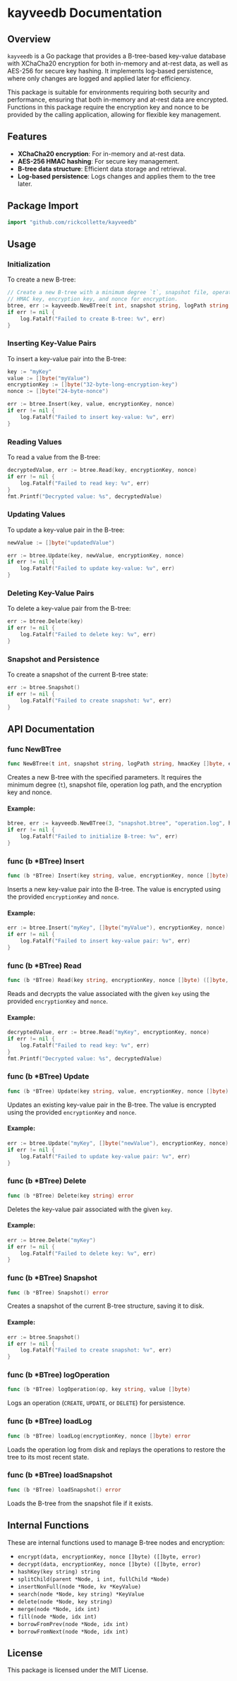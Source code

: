 
# kayveedb Documentation

## Overview

`kayveedb` is a Go package that provides a B-tree-based key-value database with XChaCha20 encryption for both in-memory and at-rest data, as well as AES-256 for secure key hashing. It implements log-based persistence, where only changes are logged and applied later for efficiency.

This package is suitable for environments requiring both security and performance, ensuring that both in-memory and at-rest data are encrypted. Functions in this package require the encryption key and nonce to be provided by the calling application, allowing for flexible key management.

## Features

- **XChaCha20 encryption**: For in-memory and at-rest data.
- **AES-256 HMAC hashing**: For secure key management.
- **B-tree data structure**: Efficient data storage and retrieval.
- **Log-based persistence**: Logs changes and applies them to the tree later.

## Package Import

```go
import "github.com/rickcollette/kayveedb"
```

## Usage

### Initialization

To create a new B-tree:

```go
// Create a new B-tree with a minimum degree `t`, snapshot file, operation log file,
// HMAC key, encryption key, and nonce for encryption.
btree, err := kayveedb.NewBTree(t int, snapshot string, logPath string, hmacKey []byte, encryptionKey []byte, nonce []byte)
if err != nil {
    log.Fatalf("Failed to create B-tree: %v", err)
}
```

### Inserting Key-Value Pairs

To insert a key-value pair into the B-tree:

```go
key := "myKey"
value := []byte("myValue")
encryptionKey := []byte("32-byte-long-encryption-key")
nonce := []byte("24-byte-nonce")

err := btree.Insert(key, value, encryptionKey, nonce)
if err != nil {
    log.Fatalf("Failed to insert key-value: %v", err)
}
```

### Reading Values

To read a value from the B-tree:

```go
decryptedValue, err := btree.Read(key, encryptionKey, nonce)
if err != nil {
    log.Fatalf("Failed to read key: %v", err)
}
fmt.Printf("Decrypted value: %s", decryptedValue)
```

### Updating Values

To update a key-value pair in the B-tree:

```go
newValue := []byte("updatedValue")

err := btree.Update(key, newValue, encryptionKey, nonce)
if err != nil {
    log.Fatalf("Failed to update key-value: %v", err)
}
```

### Deleting Key-Value Pairs

To delete a key-value pair from the B-tree:

```go
err := btree.Delete(key)
if err != nil {
    log.Fatalf("Failed to delete key: %v", err)
}
```

### Snapshot and Persistence

To create a snapshot of the current B-tree state:

```go
err := btree.Snapshot()
if err != nil {
    log.Fatalf("Failed to create snapshot: %v", err)
}
```

## API Documentation

### func NewBTree

```go
func NewBTree(t int, snapshot string, logPath string, hmacKey []byte, encryptionKey []byte, nonce []byte) (*BTree, error)
```

Creates a new B-tree with the specified parameters. It requires the minimum degree (`t`), snapshot file, operation log path, and the encryption key and nonce.

#### Example:

```go
btree, err := kayveedb.NewBTree(3, "snapshot.btree", "operation.log", hmacKey, encryptionKey, nonce)
if err != nil {
    log.Fatalf("Failed to initialize B-tree: %v", err)
}
```

### func (b *BTree) Insert

```go
func (b *BTree) Insert(key string, value, encryptionKey, nonce []byte) error
```

Inserts a new key-value pair into the B-tree. The value is encrypted using the provided `encryptionKey` and `nonce`.

#### Example:

```go
err := btree.Insert("myKey", []byte("myValue"), encryptionKey, nonce)
if err != nil {
    log.Fatalf("Failed to insert key-value pair: %v", err)
}
```

### func (b *BTree) Read

```go
func (b *BTree) Read(key string, encryptionKey, nonce []byte) ([]byte, error)
```

Reads and decrypts the value associated with the given `key` using the provided `encryptionKey` and `nonce`.

#### Example:

```go
decryptedValue, err := btree.Read("myKey", encryptionKey, nonce)
if err != nil {
    log.Fatalf("Failed to read key: %v", err)
}
fmt.Printf("Decrypted value: %s", decryptedValue)
```

### func (b *BTree) Update

```go
func (b *BTree) Update(key string, value, encryptionKey, nonce []byte) error
```

Updates an existing key-value pair in the B-tree. The value is encrypted using the provided `encryptionKey` and `nonce`.

#### Example:

```go
err := btree.Update("myKey", []byte("newValue"), encryptionKey, nonce)
if err != nil {
    log.Fatalf("Failed to update key-value pair: %v", err)
}
```

### func (b *BTree) Delete

```go
func (b *BTree) Delete(key string) error
```

Deletes the key-value pair associated with the given `key`.

#### Example:

```go
err := btree.Delete("myKey")
if err != nil {
    log.Fatalf("Failed to delete key: %v", err)
}
```

### func (b *BTree) Snapshot

```go
func (b *BTree) Snapshot() error
```

Creates a snapshot of the current B-tree structure, saving it to disk.

#### Example:

```go
err := btree.Snapshot()
if err != nil {
    log.Fatalf("Failed to create snapshot: %v", err)
}
```

### func (b *BTree) logOperation

```go
func (b *BTree) logOperation(op, key string, value []byte)
```

Logs an operation (`CREATE`, `UPDATE`, or `DELETE`) for persistence.

### func (b *BTree) loadLog

```go
func (b *BTree) loadLog(encryptionKey, nonce []byte) error
```

Loads the operation log from disk and replays the operations to restore the tree to its most recent state.

### func (b *BTree) loadSnapshot

```go
func (b *BTree) loadSnapshot() error
```

Loads the B-tree from the snapshot file if it exists.

## Internal Functions

These are internal functions used to manage B-tree nodes and encryption:

- `encrypt(data, encryptionKey, nonce []byte) ([]byte, error)`
- `decrypt(data, encryptionKey, nonce []byte) ([]byte, error)`
- `hashKey(key string) string`
- `splitChild(parent *Node, i int, fullChild *Node)`
- `insertNonFull(node *Node, kv *KeyValue)`
- `search(node *Node, key string) *KeyValue`
- `delete(node *Node, key string)`
- `merge(node *Node, idx int)`
- `fill(node *Node, idx int)`
- `borrowFromPrev(node *Node, idx int)`
- `borrowFromNext(node *Node, idx int)`

## License

This package is licensed under the MIT License.

